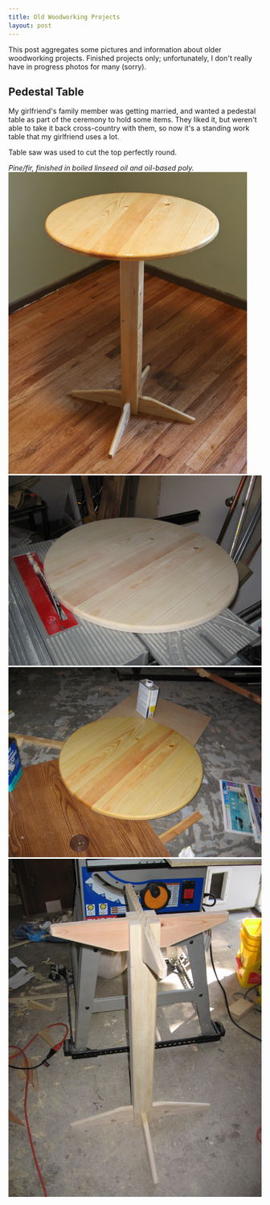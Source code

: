 ```yaml
---
title: Old Woodworking Projects
layout: post
---
```

This post aggregates some pictures and information about older woodworking projects.  Finished projects only; unfortunately, I don't really have in progress photos for many (sorry).

## Pedestal Table
My girlfriend's family member was getting married, and wanted a pedestal table as part of the ceremony to hold some items.  They liked it, but weren't able to take it back cross-country with them, so now it's a standing work table that my girlfriend uses a lot.

Table saw was used to cut the top perfectly round.

*Pine/fir, finished in boiled linseed oil and oil-based poly.*
![ ](/public/woodworking/pedestal_table/table01.jpg  "Finished Table")
![ ](/public/woodworking/pedestal_table/sanded_top.jpg  "Back on table saw for photo, after sanding.")
![ ](/public/woodworking/pedestal_table/oiled_top.jpg  "Boiled linseed oil.")
![ ](/public/woodworking/pedestal_table/legs_dry_fit.jpg  "Dry fit of the pedestal and legs.")
